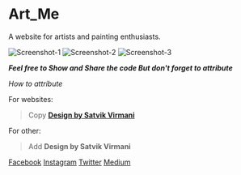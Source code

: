 # Art_Me
A website for artists and painting enthusiasts.

![Screenshot-1](https://ik.imagekit.io/garimaworks999/Github/Art-Me/Light_Theme__8__HZvn9c2QA.png)
![Screenshot-2](https://ik.imagekit.io/garimaworks999/Github/Art-Me/Light_Theme__7__aO8lUZdjCkUs.png)
![Screenshot-3](https://ik.imagekit.io/garimaworks999/Github/Art-Me/Light_Theme__6__k6qlTwoJOkR.png)


***Feel free to Show and Share the code
But don't forget to attribute***

*How to  attribute*

For websites:
> Copy **<a href="https://www.instagram.com/satvik_virmani/">Design by Satvik Virmani</a>**

For other:
> Add **Design by Satvik Virmani**

[Facebook](https://www.facebook.com/satvik.virmani.9)
[Instagram](https://www.instagram.com/satvik_virmani/)
[Twitter](https://twitter.com/SatvikVirmani?fbclid=IwAR3i2uPR8rlZVjX1UHU9I_33SY2xgmbcJYebk16EKj58GQwjYzc_Nhe9fAc)
[Medium](https://medium.com/@satvikvirmani)
